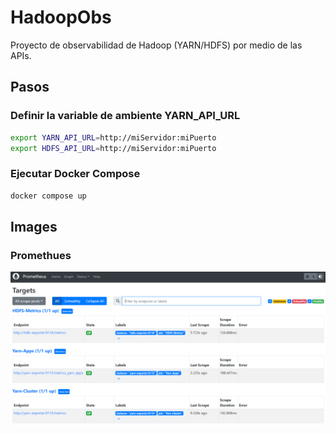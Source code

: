 # HadoopObs
Proyecto de observabilidad de Hadoop (YARN/HDFS) por medio de las APIs.

## Pasos
### Definir la variable de ambiente YARN_API_URL
```bash
export YARN_API_URL=http://miServidor:miPuerto
export HDFS_API_URL=http://miServidor:miPuerto
```
### Ejecutar Docker Compose
```bash
docker compose up
```

## Images
### Promethues
![Targest](images/PROMETHUES-States.png)

